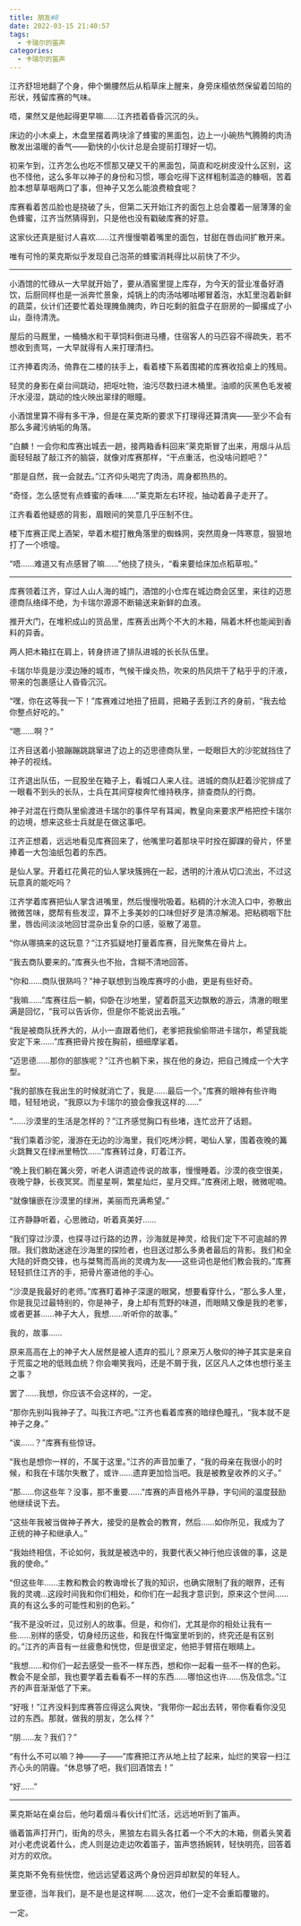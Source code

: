 ```yaml
---
title: 朋友#8
date: 2022-03-15 21:40:57
tags:
  - 卡瑞尔的笛声
categories:
  - 卡瑞尔的笛声
---
```


江齐舒坦地翻了个身，伸个懒腰然后从稻草床上醒来，身旁床榻依然保留着凹陷的形状，残留库赛的气味。

唔，果然又是他起得更早嘛……江齐捂着昏昏沉沉的头。

<!-- more -->

床边的小木桌上，木盘里摆着两块涂了蜂蜜的黑面包，边上一小碗热气腾腾的肉汤散发出温暖的香气——勤快的小伙计总是会提前打理好一切。

初来乍到，江齐怎么也吃不惯那又硬又干的黑面包，简直和吃树皮没什么区别，这也不怪他，这么多年以神子的身份和习惯，哪会吃得下这样粗制滥造的糠咽，苦着脸本想草草咽两口了事，但神子又怎么能浪费粮食呢？

库赛看着苦瓜脸也是挠破了头，但第二天开始江齐的面包上总会覆着一层薄薄的金色蜂蜜，江齐当然猜得到，只是他也没有戳破库赛的好意。

这家伙还真是挺讨人喜欢……江齐慢慢嚼着嘴里的面包，甘甜在唇齿间扩散开来。

唯有可怜的莱克斯似乎发现自己泡茶的蜂蜜消耗得比以前快了不少。

---

小酒馆的忙碌从一大早就开始了，要从酒窖里提上库存，为今天的营业准备好酒饮，后厨同样也是一派奔忙景象，炖锅上的肉汤咕嘟咕嘟冒着泡，水缸里泡着新鲜的蔬菜，伙计们还要忙着处理腌鱼腌肉，昨日吃剩的脏盘子在厨房的一脚撂成了小山，亟待清洗。

屋后的马厩里，一桶桶水和干草饲料倒进马槽，住宿客人的马匹容不得疏失，若不想收到责骂，一大早就得有人来打理清扫。

江齐捧着肉汤，倚靠在二楼的扶手上，看着楼下系着围裙的库赛收拾桌上的残局。

轻灵的身影在桌台间跳动，把呕吐物，油污尽数扫进木桶里。油顺的灰黑色毛发被汗水浸湿，跳动的烛火映出翠绿的眼瞳。

小酒馆里算不得有多干净，但是在莱克斯的要求下打理得还算清爽——至少不会有那么多藏污纳垢的角落。

“白麟！一会你和库赛出城去一趟，接两箱香料回来”莱克斯冒了出来，用烟斗从后面轻轻敲了敲江齐的脑袋，就像对库赛那样，“干点重活，也没啥问题吧？”

“那是自然，我一会就去。”江齐仰头喝完了肉汤，周身都热热的。

“奇怪，怎么感觉有点蜂蜜的香味……”莱克斯左右环视，抽动着鼻子走开了。

江齐看着他疑惑的背影，眉眼间的笑意几乎压制不住。

楼下库赛正爬上酒架，举着木棍打散角落里的蜘蛛网，突然周身一阵寒意，狠狠地打了一个喷嚏。

“唔……难道又有点感冒了嘛……”他挠了挠头，“看来要给床加点稻草啦。”

---

库赛领着江齐，穿过人山人海的城门，酒馆的小仓库在城边商会区里，来往的迈思德商队络绎不绝，为卡瑞尔源源不断输送来新鲜的血液。

推开大门，在堆积成山的货品里，库赛丢出两个不大的木箱，隔着木杯也能闻到香料的异香。

两人把木箱扛在肩上，转身挤进了排队进城的长长队伍里。

卡瑞尔毕竟是沙漠边陲的城市，气候干燥炎热，吹来的热风烘干了粘乎乎的汗液，带来的包裹感让人昏昏沉沉。

“嘿，你在这等我一下！”库赛难过地扭了扭肩，把箱子丢到江齐的身前，“我去给你整点好吃的。”

“嗯……啊？”

江齐目送着小狼蹦蹦跳跳窜进了边上的迈思德商队里，一眨眼巨大的沙驼就挡住了神子的视线。

江齐退出队伍，一屁股坐在箱子上，看城口人来人往。进城的商队赶着沙驼排成了一眼看不到头的长队，士兵在其间穿梭奔忙维持秩序，排查商队的行商。

神子对混在行商队里偷渡进卡瑞尔的事件早有耳闻，教皇向来要求严格把控卡瑞尔的边境，想来这些士兵就是在做这事吧。

江齐正想着，远远地看见库赛回来了，他嘴里叼着那块平时拴在脚踝的骨片，怀里捧着一大包油纸包着的东西。

是仙人掌。开着红花黄花的仙人掌块簇拥在一起，透明的汁液从切口流出，不过这玩意真的能吃吗？

江齐学着库赛把仙人掌含进嘴里，然后慢慢吮吸着。粘稠的汁水流入口中，弥散出微微苦味，腮帮有些发涩，算不上多美妙的口味但好歹是清凉解渴。把粘稠咽下肚里，唇齿间淡淡地回甘混杂出复杂的口感，驱散了渴意。

“你从哪搞来的这玩意？”江齐狐疑地打量着库赛，目光聚焦在骨片上。

“我去商队要来的。”库赛头也不抬，含糊不清地回答。

“你和……商队很熟吗？”神子联想到当晚库赛哼的小曲，更是有些好奇。

“我嘛……”库赛往后一躺，仰卧在沙地里，望着蔚蓝天边飘散的游云，清澈的眼里满是回忆，“我可以告诉你，但是你不能说出去哦。”

“我是被商队抚养大的，从小一直跟着他们，老爹把我偷偷带进卡瑞尔，希望我能安定下来……”库赛把骨片按在胸前，细细摩挲着。

“迈思德……那你的部族呢？”江齐也躺下来，挨在他的身边，把自己摊成一个大字型。

“我的部族在我出生的时候就消亡了，我是……最后一个。”库赛的眼神有些许晦暗，轻轻地说，“我原以为卡瑞尔的狼会像我这样的……”

“……沙漠里的生活是怎样的？”江齐感觉胸口有些堵，连忙岔开了话题。

“我们乘着沙驼，漫游在无边的沙海里，我们吃烤沙鳄，喝仙人掌，围着夜晚的篝火跳舞又在绿洲里畅饮……”库赛转过身，盯着江齐。

“晚上我们躺在篝火旁，听老人讲遗迹传说的故事，慢慢睡着。沙漠的夜空很美，夜晚宁静，长夜冥冥。而星星啊，繁星灿烂，星月交辉。”库赛闭上眼，微微呢喃。

“就像镶嵌在沙漠里的绿洲，美丽而充满希望。”

江齐静静听着，心思微动，听着真美好……

“我们穿过沙漠，也探寻过行路的边界，沙海就是神灵，给我们定下不可逾越的界限。我们救助迷途在沙海里的探险者，也目送过那么多勇者最后的背影。我们和全大陆的奸商交锋，也与桀骜而高尚的灵魂为友——这些词也是他们教会我的。”库赛轻轻抓住江齐的手，把骨片塞进他的手心。

“沙漠是我最好的老师。”库赛盯着神子深邃的眼窝，想要看穿什么，“那么多人里，你是我见过最特别的，你是神子，身上却有荒野的味道，而眼睛又像是我的老爹，或者更甚……神子大人，我想……听听你的故事。”

我的，故事……

原来高高在上的神子大人居然是被人遗弃的孤儿？原来万人敬仰的神子其实是来自于荒蛮之地的低贱血统？你会嘲笑我吗，还是不屑于我，区区凡人之体也想行圣主之事？

罢了……我想，你应该不会这样的，一定。

“那你先别叫我神子了。叫我江齐吧。”江齐也看着库赛的暗绿色瞳孔，“我本就不是神子之身。”

“诶……？”库赛有些惊讶。

“我也是想你一样的，不属于这里。”江齐的声音加重了，“我的母亲在我很小的时候，和我在卡瑞尔失散了，或许……遗弃更加恰当吧。我是被教皇收养的义子。”

“那……你这些年？没事，那不重要……”库赛的声音格外平静，字句间的温度鼓励他继续说下去。

“这些年我被当做神子养大，接受的是教会的教育，然后……如你所见，我成为了正统的神子和继承人。”

“我始终相信，不论如何，我就是被选中的，我要代表父神行他应该做的事，这是我的使命。”

“但这些年……主教和教会的教诲增长了我的知识，也确实限制了我的眼界，还有我的灵魂…这段时间我和你们相处，和你们在一起我才意识到，原来这个世间……真的有这么多的可能性和别的色彩。”

“我不是没听过，见过别人的故事。但是，和你们，尤其是你的相处让我有一些……别样的感受，切身经历这些，和我在忏悔室里听到的，终究还是有区别的。”江齐的声音有一丝疲惫和恍惚，但是很坚定，他把手臂搭在眼睛上。

“我想……和你们一起去感受一些不一样东西，想和你一起看一些不一样的色彩。教会不是全部，我也要学着去看看不一样的东西……哪怕这也许……伤及信念。”江齐的声音渐渐低了下来。

“好哦！”江齐没料到库赛答应得这么爽快，“我带你一起出去转，带你看看你没见过的东西。那就，做我的朋友，怎么样？”

“朋……友？我们？”

“有什么不可以嘛？神——子——”库赛把江齐从地上拉了起来，灿烂的笑容一扫江齐心头的阴霾。“休息够了吧，我们回酒馆去！”

“好……”

---

莱克斯站在桌台后，他叼着烟斗看伙计们忙活，远远地听到了笛声。

循着笛声打开门，街角的尽头，黑狼左右肩头各扛着一个不大的木箱，侧着头笑着对小老虎说着什么，虎人则是边走边吹着笛子，笛声悠扬婉转，轻快明亮，回答着对方的欢欣。

莱克斯不免有些恍惚，他远远望着这两个身份迥异却默契的年轻人。

里亚德，当年我们，是不是也是这样啊……这次，他们一定不会重蹈覆辙的。

一定。
